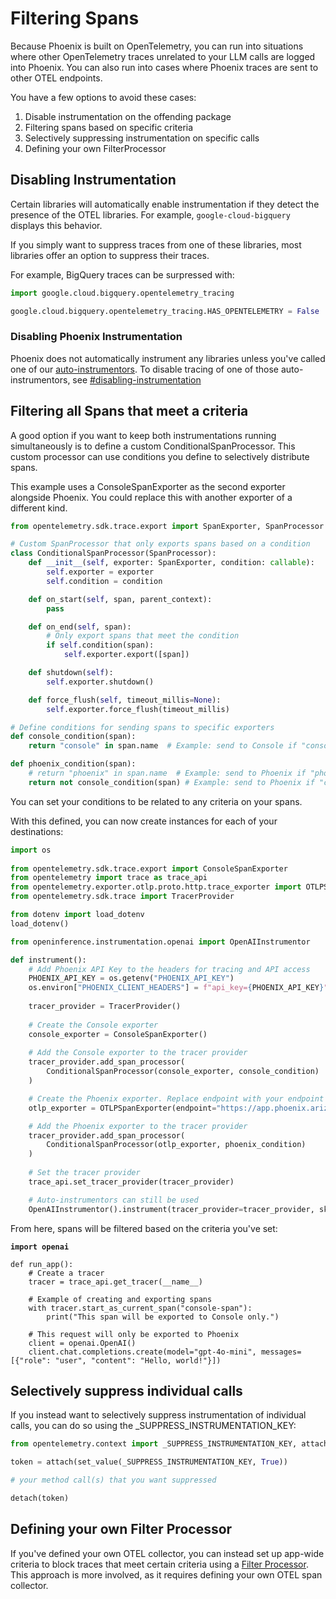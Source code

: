 # Filtering Spans

Because Phoenix is built on OpenTelemetry, you can run into situations where other OpenTelemetry traces unrelated to your LLM calls are logged into Phoenix. You can also run into cases where Phoenix traces are sent to other OTEL endpoints.

You have a few options to avoid these cases:

1. Disable instrumentation on the offending package
2. Filtering spans based on specific criteria
3. Selectively suppressing instrumentation on specific calls
4. Defining your own FilterProcessor

## Disabling Instrumentation

Certain libraries will automatically enable instrumentation if they detect the presence of the OTEL libraries. For example, `google-cloud-bigquery` displays this behavior.

If you simply want to suppress traces from one of these libraries, most libraries offer an option to suppress their traces.

For example, BigQuery traces can be surpressed with:

```python
import google.cloud.bigquery.opentelemetry_tracing

google.cloud.bigquery.opentelemetry_tracing.HAS_OPENTELEMETRY = False
```

### Disabling Phoenix Instrumentation

Phoenix does not automatically instrument any libraries unless you've called one of our [auto-instrumentors](../instrumentation/). To disable tracing of one of those auto-instrumentors, see [#disabling-instrumentation](filtering-spans.md#disabling-instrumentation "mention")

## Filtering all Spans that meet a criteria

A good option if you want to keep both instrumentations running simultaneously is to define a custom ConditionalSpanProcessor. This custom processor can use conditions you define to selectively distribute spans.

This example uses a ConsoleSpanExporter as the second exporter alongside Phoenix. You could replace this with another exporter of a different kind.

```python
from opentelemetry.sdk.trace.export import SpanExporter, SpanProcessor

# Custom SpanProcessor that only exports spans based on a condition
class ConditionalSpanProcessor(SpanProcessor):
    def __init__(self, exporter: SpanExporter, condition: callable):
        self.exporter = exporter
        self.condition = condition

    def on_start(self, span, parent_context):
        pass

    def on_end(self, span):
        # Only export spans that meet the condition
        if self.condition(span):
            self.exporter.export([span])

    def shutdown(self):
        self.exporter.shutdown()

    def force_flush(self, timeout_millis=None):
        self.exporter.force_flush(timeout_millis)

# Define conditions for sending spans to specific exporters
def console_condition(span):
    return "console" in span.name  # Example: send to Console if "console" is in the span name

def phoenix_condition(span):
    # return "phoenix" in span.name  # Example: send to Phoenix if "phoenix" is in the span name
    return not console_condition(span) # Example: send to Phoenix if "console" is not in the span name
```

You can set your conditions to be related to any criteria on your spans.

With this defined, you can now create instances for each of your destinations:

```python
import os
    
from opentelemetry.sdk.trace.export import ConsoleSpanExporter
from opentelemetry import trace as trace_api
from opentelemetry.exporter.otlp.proto.http.trace_exporter import OTLPSpanExporter
from opentelemetry.sdk.trace import TracerProvider

from dotenv import load_dotenv
load_dotenv()

from openinference.instrumentation.openai import OpenAIInstrumentor

def instrument():
    # Add Phoenix API Key to the headers for tracing and API access
    PHOENIX_API_KEY = os.getenv("PHOENIX_API_KEY")
    os.environ["PHOENIX_CLIENT_HEADERS"] = f"api_key={PHOENIX_API_KEY}"
    
    tracer_provider = TracerProvider()
    
    # Create the Console exporter
    console_exporter = ConsoleSpanExporter()
    
    # Add the Console exporter to the tracer provider
    tracer_provider.add_span_processor(
        ConditionalSpanProcessor(console_exporter, console_condition)
    )

    # Create the Phoenix exporter. Replace endpoint with your endpoint if self-hosting
    otlp_exporter = OTLPSpanExporter(endpoint="https://app.phoenix.arize.com/v1/traces")

    # Add the Phoenix exporter to the tracer provider
    tracer_provider.add_span_processor(
        ConditionalSpanProcessor(otlp_exporter, phoenix_condition)
    )
    
    # Set the tracer provider
    trace_api.set_tracer_provider(tracer_provider)

    # Auto-instrumentors can still be used
    OpenAIInstrumentor().instrument(tracer_provider=tracer_provider, skip_dep_check=True)
```

From here, spans will be filtered based on the criteria you've set:

<pre class="language-python"><code class="lang-python"><strong>import openai
</strong>
def run_app():
    # Create a tracer
    tracer = trace_api.get_tracer(__name__)
    
    # Example of creating and exporting spans
    with tracer.start_as_current_span("console-span"):
        print("This span will be exported to Console only.")

    # This request will only be exported to Phoenix
    client = openai.OpenAI()
    client.chat.completions.create(model="gpt-4o-mini", messages=[{"role": "user", "content": "Hello, world!"}])
</code></pre>

## Selectively suppress individual calls

If you instead want to selectively suppress instrumentation of individual calls, you can do so using the \_SUPPRESS\_INSTRUMENTATION\_KEY:

```python
from opentelemetry.context import _SUPPRESS_INSTRUMENTATION_KEY, attach, detach, set_value
```

```python
token = attach(set_value(_SUPPRESS_INSTRUMENTATION_KEY, True))

# your method call(s) that you want suppressed

detach(token)
```

## Defining your own Filter Processor

If you've defined your own OTEL collector, you can instead set up app-wide criteria to block traces that meet certain criteria using a [Filter Processor](https://github.com/open-telemetry/opentelemetry-collector-contrib/blob/main/processor/filterprocessor/README.md). This approach is more involved, as it requires defining your own OTEL span collector.
